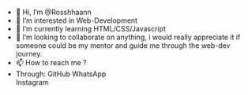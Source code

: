 - 👋 Hi, I’m @Rosshhaann
- 👀 I’m interested in Web-Development 
- 🌱 I’m currently learning HTML/CSS/Javascript
- 💞️ I’m looking to collaborate on anything, i would really appreciate it if someone could be my mentor and guide me through the web-dev journey.
- 📫 How to reach me ? 
- Through:
  GitHub
  WhatsApp  
  Instagram

<!---
Rosshhaann/Rosshhaann is a ✨ special ✨ repository because its `README.md` (this file) appears on your GitHub profile.
You can click the Preview link to take a look at your changes.
--->
